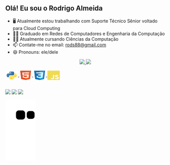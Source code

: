 ## Olá! Eu sou o Rodrigo Almeida

- 🖥 Atualmente estou trabalhando com Suporte Técnico Sênior voltado para Cloud Computing
- 👨‍🎓 Graduado em Redes de Computadores e Engenharia da Computação
- 👨‍🎓 Atualmente cursando Ciências da Computação
- 📫 Contate-me no email: rods88@gmail.com
- 😄 Pronouns: ele/dele
<div align="center">
  <a href="https://github.com/rodsalmeida">
  <img height="180em" src="https://github-readme-stats.vercel.app/api?username=rodsalmeida&show_icons=true&theme=midnight-purple&include_all_commits=true&count_private=true"/>
  <img height="180em" src="https://github-readme-stats.vercel.app/api/top-langs/?username=rodsalmeida&layout=compact&langs_count=7&theme=midnight-purple"/>
</div>

<div style="display: inline_block"><br>
  <img align="center" alt="Rodrigo-Python" height="30" width="40" src="https://raw.githubusercontent.com/devicons/devicon/master/icons/python/python-original.svg">
  <img align="center" alt="Rodrigo-HTML" height="30" width="40" src="https://raw.githubusercontent.com/devicons/devicon/master/icons/html5/html5-original.svg">
  <img align="center" alt="Rodrigo-CSS" height="30" width="40" src="https://raw.githubusercontent.com/devicons/devicon/master/icons/css3/css3-original.svg">
  <img align="center" alt="Rodrigo-Js" height="30" width="40" src="https://raw.githubusercontent.com/devicons/devicon/master/icons/javascript/javascript-plain.svg">
</div>

##
<div> 
  <a href = "mailto:rods88@gmail.com"><img src="https://img.shields.io/badge/-Gmail-%23333?style=for-the-badge&logo=gmail&logoColor=white" target="_blank"></a>
  <a href="https://www.linkedin.com/in/rodsalmeida" target="_blank"><img src="https://img.shields.io/badge/-LinkedIn-%230077B5?style=for-the-badge&logo=linkedin&logoColor=white" target="_blank"></a> 
 <a href = "https://api.whatsapp.com/send?1=pt_BR&phone=5511932269292"><img src="https://img.shields.io/badge/WhatsApp-25D366?style=for-the-badge&logo=whatsapp&logoColor=white" target="_blank"></a>
 
  ![Snake animation](https://github.com/rafaballerini/rafaballerini/blob/output/github-contribution-grid-snake.svg)
 
</div>
